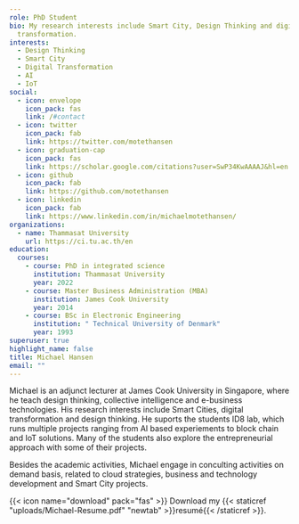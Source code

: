 ```yaml
---
role: PhD Student
bio: My research interests include Smart City, Design Thinking and digital
  transformation.
interests:
  - Design Thinking
  - Smart City
  - Digital Transformation
  - AI
  - IoT
social:
  - icon: envelope
    icon_pack: fas
    link: /#contact
  - icon: twitter
    icon_pack: fab
    link: https://twitter.com/motethansen
  - icon: graduation-cap
    icon_pack: fas
    link: https://scholar.google.com/citations?user=SwP34KwAAAAJ&hl=en
  - icon: github
    icon_pack: fab
    link: https://github.com/motethansen
  - icon: linkedin
    icon_pack: fab
    link: https://www.linkedin.com/in/michaelmotethansen/
organizations:
  - name: Thammasat University
    url: https://ci.tu.ac.th/en
education:
  courses:
    - course: PhD in integrated science
      institution: Thammasat University
      year: 2022
    - course: Master Business Administration (MBA)
      institution: James Cook University
      year: 2014
    - course: BSc in Electronic Engineering
      institution: " Technical University of Denmark"
      year: 1993
superuser: true
highlight_name: false
title: Michael Hansen
email: ""
---
```

Michael is an adjunct lecturer at James Cook University in Singapore, where he teach design thinking, collective intelligence and e-business technologies. His research interests include Smart Cities, digital transformation and design thinking. He suports the students ID8 lab, which runs multiple projects ranging from AI based experiements to block chain and IoT solutions. Many of the students also explore the entrepreneurial approach with some of their projects.

Besides the academic activities, Michael engage in conculting activities on demand basis, related to cloud strategies, business and technology development and Smart City projects.

{{< icon name="download" pack="fas" >}} Download my {{< staticref "uploads/Michael-Resume.pdf" "newtab" >}}resumé{{< /staticref >}}.